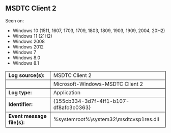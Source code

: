 ## MSDTC Client 2

Seen on:
* Windows 10 (1511, 1607, 1703, 1709, 1803, 1809, 1903, 1909, 2004, 20H2)
* Windows 11 (21H2)
* Windows 2008
* Windows 2012
* Windows 7
* Windows 8.0
* Windows 8.1

<table border="1" class="docutils">
  <tbody>
    <tr>
      <td><b>Log source(s):</b></td>
      <td>MSDTC Client 2</td>
    </tr>
    <tr>
      <td>&nbsp;</td>
      <td>Microsoft-Windows-MSDTC Client 2</td>
    </tr>
    <tr>
      <td><b>Log type:</b></td>
      <td>Application</td>
    </tr>
    <tr>
      <td><b>Identifier:</b></td>
      <td>{155cb334-3d7f-4ff1-b107-df8afc3c0363}</td>
    </tr>
    <tr>
      <td><b>Event message file(s):</b></td>
      <td>%systemroot%\system32\msdtcvsp1res.dll</td>
    </tr>
  </tbody>
</table>

&nbsp;

